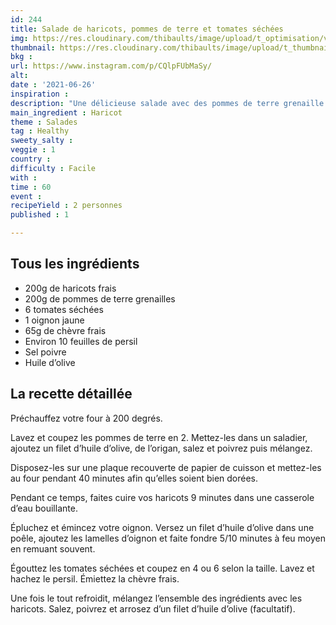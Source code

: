 ```yaml
---
id: 244
title: Salade de haricots, pommes de terre et tomates séchées
img: https://res.cloudinary.com/thibaults/image/upload/t_optimisation/v1625919870/Recipes/20210626_salade_haricots_patates_tomates_sechees.jpg
thumbnail: https://res.cloudinary.com/thibaults/image/upload/t_thumbnail_josie/v1625919870/Recipes/20210626_salade_haricots_patates_tomates_sechees.jpg
bkg : 
url: https://www.instagram.com/p/CQlpFUbMaSy/
alt: 
date : '2021-06-26'
inspiration : 
description: "Une délicieuse salade avec des pommes de terre grenaille au four !"
main_ingredient : Haricot
theme : Salades
tag : Healthy
sweety_salty : 
veggie : 1
country : 
difficulty : Facile
with : 
time : 60
event : 
recipeYield : 2 personnes
published : 1

---
```


## Tous les ingrédients
 - 200g de haricots frais
 - 200g de pommes de terre grenailles
 - 6 tomates séchées
 - 1 oignon jaune
 - 65g de chèvre frais
 - Environ 10 feuilles de persil
 - Sel poivre
 - Huile d’olive


## La recette détaillée
Préchauffez votre four à 200 degrés.

Lavez et coupez les pommes de terre en 2. Mettez-les dans un saladier, ajoutez un filet d’huile d’olive, de l’origan, salez et poivrez puis mélangez.

Disposez-les sur une plaque recouverte de papier de cuisson et mettez-les au four pendant 40 minutes afin qu’elles soient bien dorées.

Pendant ce temps, faites cuire vos haricots 9 minutes dans une casserole d’eau bouillante.

Épluchez et émincez votre oignon. Versez un filet d’huile d’olive dans une poêle, ajoutez les lamelles d’oignon et faite fondre 5/10 minutes à feu moyen en remuant souvent.

Égouttez les tomates séchées et coupez en 4 ou 6 selon la taille. Lavez et hachez le persil. Émiettez la chèvre frais.

Une fois le tout refroidit, mélangez l’ensemble des ingrédients avec les haricots. Salez, poivrez et arrosez d’un filet d’huile d’olive (facultatif).